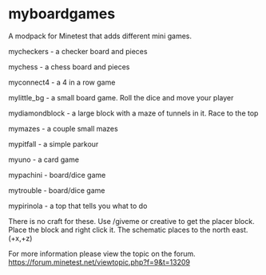 # myboardgames

A modpack for Minetest that adds different mini games.

mycheckers - a checker board and pieces

mychess - a chess board and pieces

myconnect4 - a 4 in a row game

mylittle_bg - a small board game. Roll the dice and move your player

mydiamondblock - a large block with a maze of tunnels in it. Race to the top

mymazes - a couple small mazes

mypitfall - a simple parkour 

myuno - a card game

mypachini - board/dice game

mytrouble - board/dice game

mypirinola - a top that tells you what to do

There is no craft for these. Use /giveme or creative to get the placer block.
Place the block and right click it. The schematic places to the north east.(+x,+z)

For more information please view the topic on the forum. https://forum.minetest.net/viewtopic.php?f=9&t=13209
